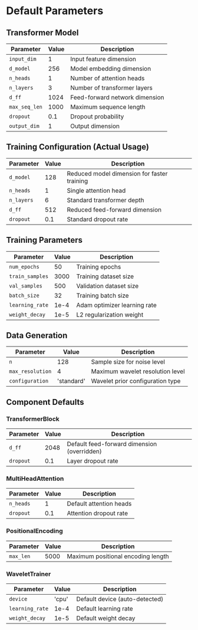 # Default Parameters

## Transformer Model

| Parameter | Value | Description |
|-----------|-------|-------------|
| `input_dim` | 1 | Input feature dimension |
| `d_model` | 256 | Model embedding dimension |
| `n_heads` | 1 | Number of attention heads |
| `n_layers` | 3 | Number of transformer layers |
| `d_ff` | 1024 | Feed-forward network dimension |
| `max_seq_len` | 1000 | Maximum sequence length |
| `dropout` | 0.1 | Dropout probability |
| `output_dim` | 1 | Output dimension |

## Training Configuration (Actual Usage)

| Parameter | Value | Description |
|-----------|-------|-------------|
| `d_model` | 128 | Reduced model dimension for faster training |
| `n_heads` | 1 | Single attention head |
| `n_layers` | 6 | Standard transformer depth |
| `d_ff` | 512 | Reduced feed-forward dimension |
| `dropout` | 0.1 | Standard dropout rate |

## Training Parameters

| Parameter | Value | Description |
|-----------|-------|-------------|
| `num_epochs` | 50 | Training epochs |
| `train_samples` | 3000 | Training dataset size |
| `val_samples` | 500 | Validation dataset size |
| `batch_size` | 32 | Training batch size |
| `learning_rate` | 1e-4 | Adam optimizer learning rate |
| `weight_decay` | 1e-5 | L2 regularization weight |

## Data Generation

| Parameter | Value | Description |
|-----------|-------|-------------|
| `n` | 128 | Sample size for noise level |
| `max_resolution` | 4 | Maximum wavelet resolution level |
| `configuration` | 'standard' | Wavelet prior configuration type |

## Component Defaults

### TransformerBlock
| Parameter | Value | Description |
|-----------|-------|-------------|
| `d_ff` | 2048 | Default feed-forward dimension (overridden) |
| `dropout` | 0.1 | Layer dropout rate |

### MultiHeadAttention
| Parameter | Value | Description |
|-----------|-------|-------------|
| `n_heads` | 1 | Default attention heads |
| `dropout` | 0.1 | Attention dropout rate |

### PositionalEncoding
| Parameter | Value | Description |
|-----------|-------|-------------|
| `max_len` | 5000 | Maximum positional encoding length |

### WaveletTrainer
| Parameter | Value | Description |
|-----------|-------|-------------|
| `device` | 'cpu' | Default device (auto-detected) |
| `learning_rate` | 1e-4 | Default learning rate |
| `weight_decay` | 1e-5 | Default weight decay | 